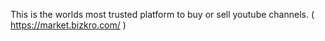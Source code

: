 This is the worlds most trusted platform to buy or sell youtube channels. ( https://market.bizkro.com/ )
